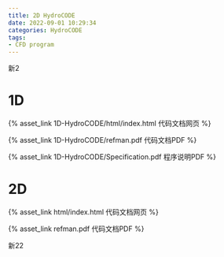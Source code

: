 ```yaml
---
title: 2D HydroCODE
date: 2022-09-01 10:29:34
categories: HydroCODE
tags:
- CFD program
---
```


新2

<!--more-->

# 1D

{% asset_link 1D-HydroCODE/html/index.html 代码文档网页 %}

{% asset_link 1D-HydroCODE/refman.pdf 代码文档PDF %}

{% asset_link 1D-HydroCODE/Specification.pdf 程序说明PDF %}

# 2D

{% asset_link html/index.html 代码文档网页 %}

{% asset_link refman.pdf 代码文档PDF %}


新22
